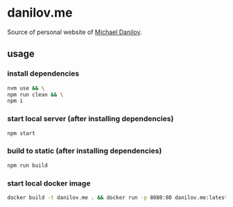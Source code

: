 # danilov.me

Source of personal website of [Michael Danilov](https://danilov.me).

## usage

### install dependencies

```bash
nvm use && \
npm run clean && \
npm i
```

### start local server (after installing dependencies)

```bash
npm start
```

### build to static (after installing dependencies)

```bash
npm run build
```

### start local docker image

```bash
docker build -t danilov.me . && docker run -p 8080:80 danilov.me:latest
```
